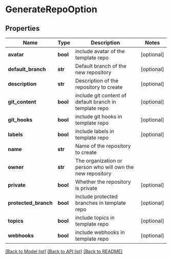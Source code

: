 # GenerateRepoOption

## Properties
Name | Type | Description | Notes
------------ | ------------- | ------------- | -------------
**avatar** | **bool** | include avatar of the template repo | [optional] 
**default_branch** | **str** | Default branch of the new repository | [optional] 
**description** | **str** | Description of the repository to create | [optional] 
**git_content** | **bool** | include git content of default branch in template repo | [optional] 
**git_hooks** | **bool** | include git hooks in template repo | [optional] 
**labels** | **bool** | include labels in template repo | [optional] 
**name** | **str** | Name of the repository to create | 
**owner** | **str** | The organization or person who will own the new repository | 
**private** | **bool** | Whether the repository is private | [optional] 
**protected_branch** | **bool** | include protected branches in template repo | [optional] 
**topics** | **bool** | include topics in template repo | [optional] 
**webhooks** | **bool** | include webhooks in template repo | [optional] 

[[Back to Model list]](../README.md#documentation-for-models) [[Back to API list]](../README.md#documentation-for-api-endpoints) [[Back to README]](../README.md)



